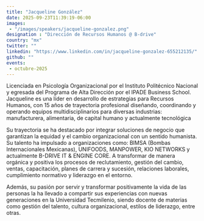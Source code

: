 ```yaml
---
title: "Jacqueline González"
date: 2025-09-23T11:39:19-06:00
images: 
 - "/images/speakers/jacqueline-gonzalez.png"
designation : "Dirección de Recursos Humanos @ B-drive"
country: "mx"
twitter: ""
linkedin: "https://www.linkedin.com/in/jacqueline-gonzalez-655212135/"
github: ""
events: 
 - octubre-2025
---
```


Licenciada en Psicología Organizacional por el Instituto Politécnico Nacional y egresada del Programa de Alta Dirección por el IPADE Business School. Jacqueline es una líder en desarrollo de estrategias para Recursos Humanos, con 15 años de trayectoria profesional diseñando, coordinando y operando equipos multidisciplinarios para diversas industrias: manufacturera, alimentaria, de capital humano y actualmente tecnológica

Su trayectoria se ha destacado por integrar soluciones de negocio que garantizan la equidad y el cambio organizacional con un sentido humanista. Su talento ha impulsado a organizaciones como: BIMSA (Bombas Internacionales Mexicanas), UNIFOODS, MANPOWER, KIO NETWORKS y actualmente B-DRIVE IT & ENGINE CORE. A transformar de manera orgánica y positiva los procesos de reclutamiento, gestión del cambio, ventas, capacitación, planes de carrera y sucesión, relaciones laborales, cumplimiento normativo y liderazgo en el entorno.

Además, su pasión por servir y transformar positivamente la vida de las personas la ha llevado a compartir sus experiencias con nuevas generaciones en la Universidad Tecmilenio, siendo docente de materias como gestión del talento, cultura organizacional, estilos de liderazgo, entre otras.